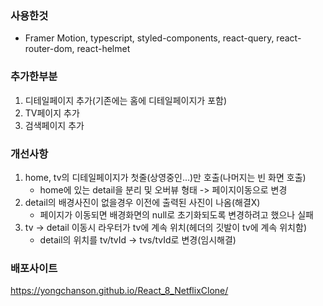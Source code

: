 ### 사용한것

- Framer Motion, typescript, styled-components, react-query, react-router-dom, react-helmet

### 추가한부분

1. 디테일페이지 추가(기존에는 홈에 디테일페이지가 포함)
2. TV페이지 추가
3. 검색페이지 추가

### 개선사항

1. home, tv의 디테일페이지가 첫줄(상영중인...)만 호출(나머지는 빈 화면 호출)
   - home에 있는 detail을 분리 및 오버뷰 형태 -> 페이지이동으로 변경
2. detail의 배경사진이 없을경우 이전에 출력된 사진이 나옴(해결X)
   - 페이지가 이동되면 배경화면의 null로 초기화되도록 변경하려고 했으나 실패
3. tv -> detail 이동시 라우터가 tv에 계속 위치(헤더의 깃발이 tv에 계속 위치함)
   - detail의 위치를 tv/tvId -> tvs/tvId로 변경(임시해결)

### 배포사이트

https://yongchanson.github.io/React_8_NetflixClone/
